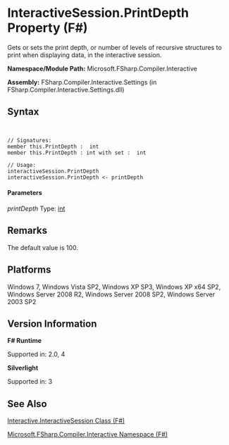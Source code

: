 # InteractiveSession.PrintDepth Property (F#)

Gets or sets the print depth, or number of levels of recursive structures to print when displaying data, in the interactive session.

**Namespace/Module Path:** Microsoft.FSharp.Compiler.Interactive

**Assembly:** FSharp.Compiler.Interactive.Settings (in FSharp.Compiler.Interactive.Settings.dll)


## Syntax


```


// Signatures:
member this.PrintDepth :  int
member this.PrintDepth : int with set :  int

// Usage:
interactiveSession.PrintDepth
interactiveSession.PrintDepth <- printDepth

```



#### Parameters
*printDepth*
Type: [int](http://msdn.microsoft.com/en-us/library/025d5455-3622-4ea5-9573-3ecbd4ee1375)




## Remarks
The default value is 100.


## Platforms
Windows 7, Windows Vista SP2, Windows XP SP3, Windows XP x64 SP2, Windows Server 2008 R2, Windows Server 2008 SP2, Windows Server 2003 SP2


## Version Information
**F# Runtime**

Supported in: 2.0, 4

**Silverlight**

Supported in: 3


## See Also
[Interactive.InteractiveSession Class &#40;F&#35;&#41;](Interactive.InteractiveSession-Class-%28FSharp%29.md)

[Microsoft.FSharp.Compiler.Interactive Namespace &#40;F&#35;&#41;](Microsoft.FSharp.Compiler.Interactive-Namespace-%28FSharp%29.md)

